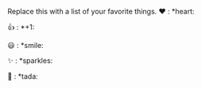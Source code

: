 Replace this with a list of your favorite things.
❤	: *heart:

👍	: *+1:

😃	: *smile:

✨	: *sparkles:

🎉	: *tada:
